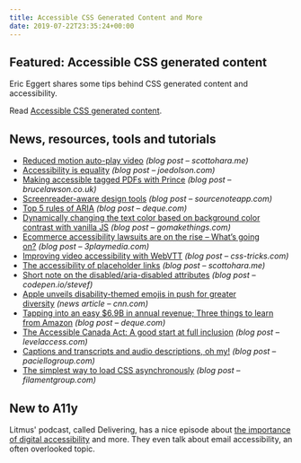```yaml
---
title: Accessible CSS Generated Content and More
date: 2019-07-22T23:35:24+00:00
---
```


## Featured: Accessible CSS generated content

Eric Eggert shares some tips behind CSS generated content and accessibility.

Read [Accessible CSS generated content](https://yatil.net/blog/accessible-css-generated-content).

## News, resources, tools and tutorials

* [Reduced motion auto-play video](https://www.scottohara.me/note/2019/07/12/reduced-motion-video.html) _(blog post – scottohara.me)_
* [Accessibility is equality](https://www.joedolson.com/2019/07/accessibility-is-equality/) _(blog post – joedolson.com)_
* [Making accessible tagged PDFs with Prince](https://www.brucelawson.co.uk/2019/making-accessible-tagged-pdfs-with-prince/) _(blog post – brucelawson.co.uk)_
* [Screenreader-aware design tools](https://www.sourcenoteapp.com/blog/screenreader-aware-design-tools) _(blog post – sourcenoteapp.com)_
* [Top 5 rules of ARIA](https://www.deque.com/blog/top-5-rules-of-aria/) _(blog post – deque.com)_
* [Dynamically changing the text color based on background color contrast with vanilla JS](https://gomakethings.com/dynamically-changing-the-text-color-based-on-background-color-contrast-with-vanilla-js/) _(blog post – gomakethings.com)_
* [Ecommerce accessibility lawsuits are on the rise – What’s going on?](https://www.3playmedia.com/2019/07/11/ecommerce-accessibility-lawsuits-rising/) _(blog post – 3playmedia.com)_
* [Improving video accessibility with WebVTT](https://css-tricks.com/improving-video-accessibility-with-webvtt/) _(blog post – css-tricks.com)_
* [The accessibility of placeholder links](https://www.scottohara.me/note/2019/07/17/placeholder-link.html) _(blog post – scottohara.me)_
* [Short note on the disabled/aria-disabled attributes](https://codepen.io/stevef/post/short-note-on-the-disabled-attribute) _(blog post – codepen.io/stevef)_
* [Apple unveils disability-themed emojis in push for greater diversity](https://www.cnn.com/2019/07/17/tech/apple-disability-emojis-intl-scli/index.html) _(news article – cnn.com)_
* [Tapping into an easy $6.9B in annual revenue; Three things to learn from Amazon](https://www.deque.com/blog/3-things-to-learn-from-amazon-accessibility/) _(blog post – deque.com)_
* [The Accessible Canada Act: A good start at full inclusion](https://levelaccess.com/accessible-canada-act-2019/) _(blog post – levelaccess.com)_
* [Captions and transcripts and audio descriptions, oh my!](https://developer.paciellogroup.com/blog/2019/07/captions-and-transcripts-and-audio-descriptions-oh-my/) _(blog post – paciellogroup.com)_
* [The simplest way to load CSS asynchronously](https://www.filamentgroup.com/lab/load-css-simpler/) _(blog post – filamentgroup.com)_

## New to A11y

Litmus' podcast, called Delivering, has a nice episode about [the importance of digital accessibility](https://litmus.com/blog/delivering-episode-7-why-is-digital-accessibility-so-important) and more. They even talk about email accessibility, an often overlooked topic.